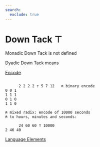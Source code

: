 ```yaml
---
search:
  exclude: true
---
```






<h1 class="heading"><span class="name">Down Tack</span> <span class="command">⊤</span></h1>



Monadic Down Tack is not defined

Dyadic Down Tack means


[Encode](../primitive-functions/encode.md)
```apl

      2 2 2 2 ⊤ 5 7 12   ⍝ binary encode
0 0 1
1 1 1
0 1 0
1 1 0

⍝ mixed radix: encode of 10000 seconds
⍝ to hours, minutes and seconds:

      24 60 60 ⊤ 10000
2 46 40

```


[Language Elements](./language-elements.md)



